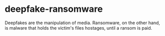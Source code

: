 # deepfake-ransomware
Deepfakes are the manipulation of media. Ransomware, on the other hand, is malware that holds the victim's files hostages, until a ransom is paid.
